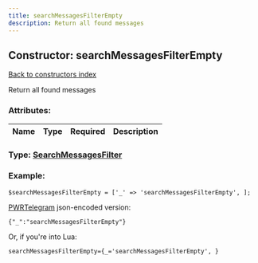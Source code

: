```yaml
---
title: searchMessagesFilterEmpty
description: Return all found messages
---
```

## Constructor: searchMessagesFilterEmpty  
[Back to constructors index](index.md)



Return all found messages

### Attributes:

| Name     |    Type       | Required | Description |
|----------|:-------------:|:--------:|------------:|



### Type: [SearchMessagesFilter](../types/SearchMessagesFilter.md)


### Example:

```
$searchMessagesFilterEmpty = ['_' => 'searchMessagesFilterEmpty', ];
```  

[PWRTelegram](https://pwrtelegram.xyz) json-encoded version:

```
{"_":"searchMessagesFilterEmpty"}
```


Or, if you're into Lua:  


```
searchMessagesFilterEmpty={_='searchMessagesFilterEmpty', }

```



